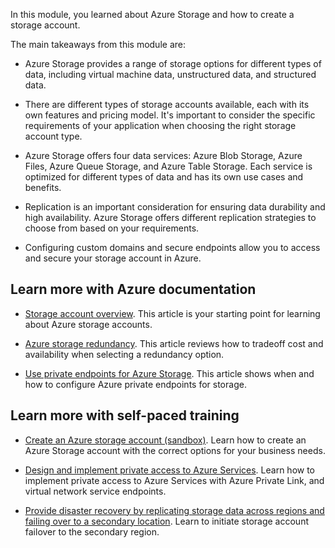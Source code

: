 In this module, you learned about Azure Storage and how to create a storage account. 

The main takeaways from this module are:

- Azure Storage provides a range of storage options for different types of data, including virtual machine data, unstructured data, and structured data.

- There are different types of storage accounts available, each with its own features and pricing model. It's important to consider the specific requirements of your application when choosing the right storage account type.

- Azure Storage offers four data services: Azure Blob Storage, Azure Files, Azure Queue Storage, and Azure Table Storage. Each service is optimized for different types of data and has its own use cases and benefits.

- Replication is an important consideration for ensuring data durability and high availability. Azure Storage offers different replication strategies to choose from based on your requirements.

- Configuring custom domains and secure endpoints allow you to access and secure your storage account in Azure.


## Learn more with Azure documentation

- [Storage account overview](/azure/storage/common/storage-account-overview). This article is your starting point for learning about Azure storage accounts. 

- [Azure storage redundancy](/azure/storage/common/storage-redundancy). This article reviews how to tradeoff cost and availability when selecting a redundancy option. 

- [Use private endpoints for Azure Storage](/azure/storage/common/storage-private-endpoints). This article shows when and how to configure Azure private endpoints for storage. 

## Learn more with self-paced training

- [Create an Azure storage account (sandbox)](/training/modules/create-azure-storage-account/). Learn how to create an Azure Storage account with the correct options for your business needs.

- [Design and implement private access to Azure Services](/training/modules/design-implement-private-access-to-azure-services/).  Learn how to implement private access to Azure Services with Azure Private Link, and virtual network service endpoints.

- [Provide disaster recovery by replicating storage data across regions and failing over to a secondary location](/training/modules/provide-disaster-recovery-replicate-storage-data/). Learn to initiate storage account failover to the secondary region.

